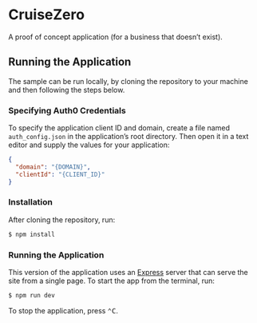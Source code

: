 # CruiseZero
A proof of concept application (for a business that doesn’t exist).

## Running the Application

The sample can be run locally, by cloning the repository to your machine and then following the steps below.

### Specifying Auth0 Credentials

To specify the application client ID and domain, create a file named `auth_config.json` in the application’s root directory. Then open it in a text editor and supply the values for your application:

```json
{
  "domain": "{DOMAIN}",
  "clientId": "{CLIENT_ID}"
}
```

### Installation

After cloning the repository, run:

```bash
$ npm install
```

### Running the Application

This version of the application uses an [Express](https://expressjs.com) server that can serve the site from a single page. To start the app from the terminal, run:

```bash
$ npm run dev
```

To stop the application, press <kbd>⌃C</kbd>.